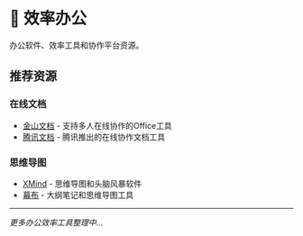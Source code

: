 # 💼 效率办公

办公软件、效率工具和协作平台资源。

## 推荐资源

### 在线文档
- [金山文档](https://www.kdocs.cn/) - 支持多人在线协作的Office工具
- [腾讯文档](https://docs.qq.com/) - 腾讯推出的在线协作文档工具

### 思维导图
- [XMind](https://xmind.cn/) - 思维导图和头脑风暴软件
- [幕布](https://mubu.com/) - 大纲笔记和思维导图工具

---

*更多办公效率工具整理中...*